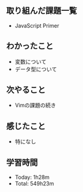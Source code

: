 ## 取り組んだ課題一覧
- JavaScript Primer
## わかったこと
- 変数について
- データ型について
## 次やること
- Vimの課題の続き
## 感じたこと
- 特になし
## 学習時間
- Today: 1h28m
- Total: 549h23m
